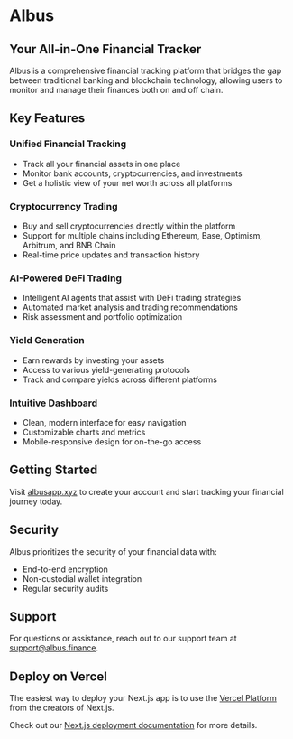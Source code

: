 # Albus

## Your All-in-One Financial Tracker

Albus is a comprehensive financial tracking platform that bridges the gap between traditional banking and blockchain technology, allowing users to monitor and manage their finances both on and off chain.

## Key Features

### Unified Financial Tracking
- Track all your financial assets in one place
- Monitor bank accounts, cryptocurrencies, and investments
- Get a holistic view of your net worth across all platforms

### Cryptocurrency Trading
- Buy and sell cryptocurrencies directly within the platform
- Support for multiple chains including Ethereum, Base, Optimism, Arbitrum, and BNB Chain
- Real-time price updates and transaction history

### AI-Powered DeFi Trading
- Intelligent AI agents that assist with DeFi trading strategies
- Automated market analysis and trading recommendations
- Risk assessment and portfolio optimization

### Yield Generation
- Earn rewards by investing your assets
- Access to various yield-generating protocols
- Track and compare yields across different platforms

### Intuitive Dashboard
- Clean, modern interface for easy navigation
- Customizable charts and metrics
- Mobile-responsive design for on-the-go access

## Getting Started

Visit [albusapp.xyz](https://albusapp.xyz) to create your account and start tracking your financial journey today.

## Security

Albus prioritizes the security of your financial data with:
- End-to-end encryption
- Non-custodial wallet integration
- Regular security audits

## Support

For questions or assistance, reach out to our support team at support@albus.finance.

## Deploy on Vercel

The easiest way to deploy your Next.js app is to use the [Vercel Platform](https://vercel.com/new?utm_medium=default-template&filter=next.js&utm_source=create-next-app&utm_campaign=create-next-app-readme) from the creators of Next.js.

Check out our [Next.js deployment documentation](https://nextjs.org/docs/app/building-your-application/deploying) for more details.
